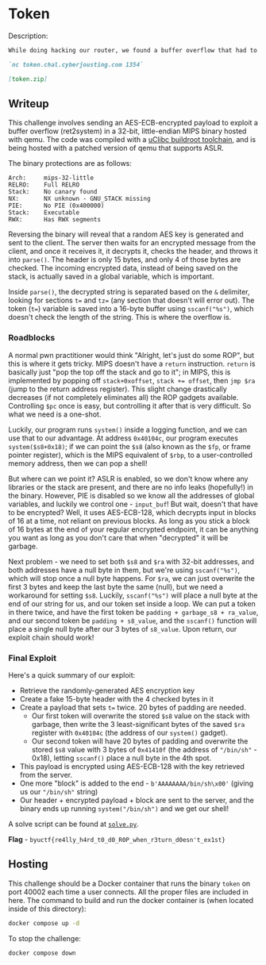 # Token
Description:
```markdown
While doing hacking our router, we found a buffer overflow that had to be exploited in conditions similar to these ones. If you've never learned MIPS, now is the time!

`nc token.chal.cyberjousting.com 1354`

[token.zip]
```

## Writeup
This challenge involves sending an AES-ECB-encrypted payload to exploit a buffer overflow (ret2system) in a 32-bit, little-endian MIPS binary hosted with qemu. The code was compiled with a [uClibc buildroot toolchain](https://buildroot.org/download.html), and is being hosted with a patched version of qemu that supports ASLR. 

The binary protections are as follows:
```
Arch:     mips-32-little
RELRO:    Full RELRO
Stack:    No canary found
NX:       NX unknown - GNU_STACK missing
PIE:      No PIE (0x400000)
Stack:    Executable
RWX:      Has RWX segments
```

Reversing the binary will reveal that a random AES key is generated and sent to the client. The server then waits for an encrypted message from the client, and once it receives it, it decrypts it, checks the header, and throws it into `parse()`. The header is only 15 bytes, and only 4 of those bytes are checked. The incoming encrypted data, instead of being saved on the stack, is actually saved in a global variable, which is important. 

Inside `parse()`, the decrypted string is separated based on the `&` delimiter, looking for sections `t=` and `tz=` (any section that doesn't will error out). The token (`t=`) variable is saved into a 16-byte buffer using `sscanf("%s")`, which doesn't check the length of the string. This is where the overflow is. 

### Roadblocks
A normal pwn practitioner would think "Alright, let's just do some ROP", but this is where it gets tricky. MIPS doesn't have a `return` instruction. `return` is basically just "pop the top off the stack and go to it"; in MIPS, this is implemented by popping off `stack+0xoffset`, `stack += offset`, then `jmp $ra` (jump to the return address register). This slight change drastically decreases (if not completely eliminates all) the ROP gadgets available. Controlling `$pc` once is easy, but controlling it after that is very difficult. So what we need is a one-shot. 

Luckily, our program runs `system()` inside a logging function, and we can use that to our advantage. At address `0x40104c`, our program executes `system($s8+0x18)`; if we can point the `$s8` (also known as the `$fp`, or frame pointer register), which is the MIPS equivalent of `$rbp`, to a user-controlled memory address, then we can pop a shell!

But where can we point it? ASLR is enabled, so we don't know where any libraries or the stack are present, and there are no info leaks (hopefully!) in the binary. However, PIE is disabled so we know all the addresses of global variables, and luckily we control one - `input_buf`! But wait, doesn't that have to be encrypted? Well, it uses AES-ECB-128, which decrypts input in blocks of 16 at a time, not reliant on previous blocks. As long as you stick a block of 16 bytes at the end of your regular encrypted endpoint, it can be anything you want as long as you don't care that when "decrypted" it will be garbage.

Next problem - we need to set both `$s8` and `$ra` with 32-bit addresses, and both addresses have a null byte in them, but we're using `sscanf("%s")`, which will stop once a null byte happens. For `$ra`, we can just overwrite the first 3 bytes and keep the last byte the same (null), but we need a workaround for setting `$s8`. Luckily, `sscanf("%s")` will place a null byte at the end of our string for us, and our token set inside a loop. We can put a token in there twice, and have the first token be `padding + garbage_s8 + ra_value`, and our second token be `padding + s8_value`, and the `sscanf()` function will place a single null byte after our 3 bytes of `s8_value`. Upon return, our exploit chain should work!

### Final Exploit
Here's a quick summary of our exploit:
* Retrieve the randomly-generated AES encryption key
* Create a fake 15-byte header with the 4 checked bytes in it
* Create a payload that sets `t=` twice. 20 bytes of padding are needed. 
    * Our first token will overwrite the stored `$s8` value on the stack with garbage, then write the 3 least-significant bytes of the saved `$ra` register with `0x40104c` (the address of our `system()` gadget).
    * Our second token will have 20 bytes of padding and overwrite the stored `$s8` value with 3 bytes of `0x41410f` (the address of `"/bin/sh"` - 0x18), letting `sscanf()` place a null byte in the 4th spot.
* This payload is encrypted using AES-ECB-128 with the key retrieved from the server. 
* One more "block" is added to the end - `b'AAAAAAAA/bin/sh\x00'` (giving us our `"/bin/sh"` string)
* Our header + encrypted payload + block are sent to the server, and the binary ends up running `system("/bin/sh")` and we get our shell!

A solve script can be found at [`solve.py`](./solve.py).

**Flag** - `byuctf{re4lly_h4rd_t0_d0_R0P_when_r3turn_d0esn't_ex1st}`

## Hosting
This challenge should be a Docker container that runs the binary `token` on port 40002 each time a user connects. All the proper files are included in here. The command to build and run the docker container is (when located inside of this directory):

```bash
docker compose up -d
```

To stop the challenge:
```bash
docker compose down
```